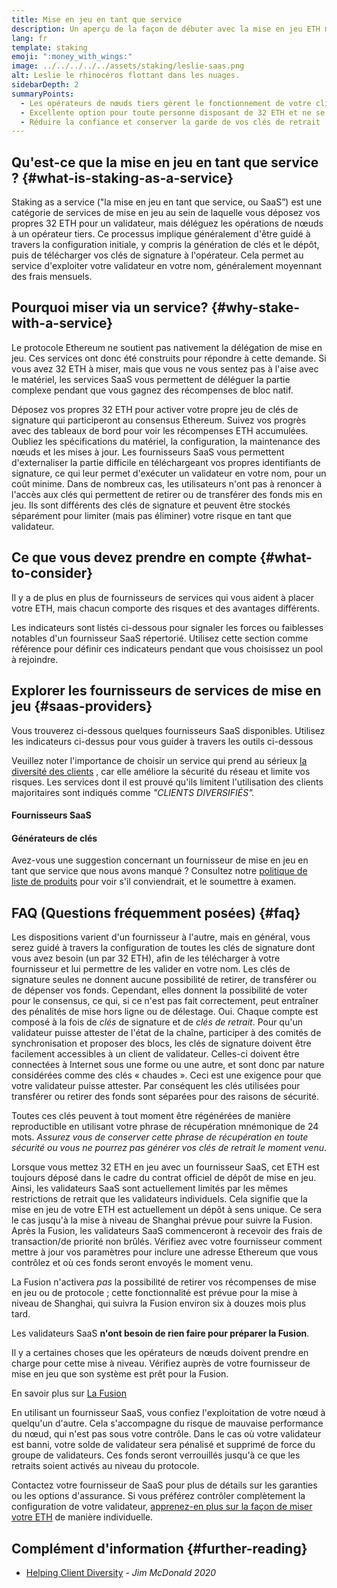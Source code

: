 ```yaml
---
title: Mise en jeu en tant que service
description: Un aperçu de la façon de débuter avec la mise en jeu ETH mutualisée
lang: fr
template: staking
emoji: ":money_with_wings:"
image: ../../../../../assets/staking/leslie-saas.png
alt: Leslie le rhinocéros flottant dans les nuages.
sidebarDepth: 2
summaryPoints:
  - Les opérateurs de nœuds tiers gèrent le fonctionnement de votre client de validateur
  - Excellente option pour toute personne disposant de 32 ETH et ne se sentant pas à l'aise face à la complexité technique du fonctionnement d'un nœud
  - Réduire la confiance et conserver la garde de vos clés de retrait
---
```


## Qu'est-ce que la mise en jeu en tant que service ? {#what-is-staking-as-a-service}

Staking as a service ("la mise en jeu en tant que service, ou SaaS”) est une catégorie de services de mise en jeu au sein de laquelle vous déposez vos propres 32 ETH pour un validateur, mais déléguez les opérations de nœuds à un opérateur tiers. Ce processus implique généralement d'être guidé à travers la configuration initiale, y compris la génération de clés et le dépôt, puis de télécharger vos clés de signature à l'opérateur. Cela permet au service d'exploiter votre validateur en votre nom, généralement moyennant des frais mensuels.

## Pourquoi miser via un service? {#why-stake-with-a-service}

Le protocole Ethereum ne soutient pas nativement la délégation de mise en jeu. Ces services ont donc été construits pour répondre à cette demande. Si vous avez 32 ETH à miser, mais que vous ne vous sentez pas à l'aise avec le matériel, les services SaaS vous permettent de déléguer la partie complexe pendant que vous gagnez des récompenses de bloc natif.

<CardGrid>
  <Card title="Votre propre validateur" emoji=":desktop_computer:">
    Déposez vos propres 32 ETH pour activer votre propre jeu de clés de signature qui participeront au consensus Ethereum. Suivez vos progrès avec des tableaux de bord pour voir les récompenses ETH accumulées.
  </Card>
  <Card title="Démarrage facile" emoji="🏁">
    Oubliez les spécifications du matériel, la configuration, la maintenance des nœuds et les mises à jour.
    Les fournisseurs SaaS vous permettent d'externaliser la partie difficile en téléchargeant vos propres identifiants de signature, ce qui leur permet d'exécuter un validateur en votre nom, pour un coût minime.
  </Card>
  <Card title="Limitez vos risques" emoji=":shield:">
    Dans de nombreux cas, les utilisateurs n'ont pas à renoncer à l'accès aux clés qui permettent de retirer ou de transférer des fonds mis en jeu. Ils sont différents des clés de signature et peuvent être stockés séparément pour limiter (mais pas éliminer) votre risque en tant que validateur.
  </Card>
</CardGrid>

<StakingComparison page="saas" />

## Ce que vous devez prendre en compte {#what-to-consider}

Il y a de plus en plus de fournisseurs de services qui vous aident à placer votre ETH, mais chacun comporte des risques et des avantages différents.

Les indicateurs sont listés ci-dessous pour signaler les forces ou faiblesses notables d'un fournisseur SaaS répertorié. Utilisez cette section comme référence pour définir ces indicateurs pendant que vous choisissez un pool à rejoindre.

<StakingConsiderations page="saas" />

## Explorer les fournisseurs de services de mise en jeu {#saas-providers}

Vous trouverez ci-dessous quelques fournisseurs SaaS disponibles. Utilisez les indicateurs ci-dessus pour vous guider à travers les outils ci-dessous

<InfoBanner emoji="⚠️" isWarning>
Veuillez noter l'importance de choisir un service qui prend au sérieux <a href="/developers/docs/nodes-and-clients/client-diversity/">la diversité des clients</a> , car elle améliore la sécurité du réseau et limite vos risques. Les services dont il est prouvé qu'ils limitent l'utilisation des clients majoritaires sont indiqués comme <em style="text-transform: uppercase;">"clients diversifiés".</em>
</InfoBanner>

#### Fournisseurs SaaS

<StakingProductsCardGrid category="saas" />

#### Générateurs de clés

<StakingProductsCardGrid category="keyGen" />

Avez-vous une suggestion concernant un fournisseur de mise en jeu en tant que service que nous avons manqué ? Consultez notre [politique de liste de produits](/contributing/adding-staking-products/) pour voir s'il conviendrait, et le soumettre à examen.

## FAQ (Questions fréquemment posées) {#faq}

<ExpandableCard title="Qui détient mes clés?" eventCategory="SaasStaking" eventName="clicked who holds my keys">
  Les dispositions varient d'un fournisseur à l'autre, mais en général, vous serez guidé à travers la configuration de toutes les clés de signature dont vous avez besoin (un par 32 ETH), afin de les télécharger à votre fournisseur et lui permettre de les valider en votre nom. Les clés de signature seules ne donnent aucune possibilité de retirer, de transférer ou de dépenser vos fonds. Cependant, elles donnent la possibilité de voter pour le consensus, ce qui, si ce n'est pas fait correctement, peut entraîner des pénalités de mise hors ligne ou de délestage.
</ExpandableCard>

<ExpandableCard title="Il y a donc deux jeux de clés ?" eventCategory="SaasStaking" eventName="clicked so there are two sets of keys">
Oui. Chaque compte est composé à la fois de <em>clés</em> de signature et de <em>clés de retrait</em>. Pour qu'un validateur puisse attester de l'état de la chaîne, participer à des comités de synchronisation et proposer des blocs, les clés de signature doivent être facilement accessibles à un client de validateur. Celles-ci doivent être connectées à Internet sous une forme ou une autre, et sont donc par nature considérées comme des clés « chaudes ». Ceci est une exigence pour que votre validateur puisse attester. Par conséquent les clés utilisées pour transférer ou retirer des fonds sont séparées pour des raisons de sécurité.

Toutes ces clés peuvent à tout moment être régénérées de manière reproductible en utilisant votre phrase de récupération mnémonique de 24 mots. <em>Assurez vous de conserver cette phrase de récupération en toute sécurité ou vous ne pourrez pas générer vos clés de retrait le moment venu</em>.
</ExpandableCard>

<ExpandableCard title="Quand puis-je effectuer un retrait ?" eventCategory="SaasStaking" eventName="clicked when can I withdraw">
  Lorsque vous mettez 32 ETH en jeu avec un fournisseur SaaS, cet ETH est toujours déposé dans le cadre du contrat officiel de dépôt de mise en jeu. Ainsi, les validateurs SaaS sont actuellement limités par les mêmes restrictions de retrait que les validateurs individuels. Cela signifie que la mise en jeu de votre ETH est actuellement un dépôt à sens unique. Ce sera le cas jusqu'à la mise à niveau de Shanghai prévue pour suivre la Fusion.
</ExpandableCard>

<ExpandableCard title="Qu'est-ce qui va changer avec la Fusion ?" eventCategory="SaasStaking" eventName="clicked what will change with the Merge">
  Après la Fusion, les validateurs SaaS commenceront à recevoir des frais de transaction/de priorité non brûlés. Vérifiez avec votre fournisseur comment mettre à jour vos paramètres pour inclure une adresse Ethereum que vous contrôlez et où ces fonds seront envoyés le moment venu.

La Fusion n'activera <em>pas</em> la possibilité de retirer vos récompenses de mise en jeu ou de protocole ; cette fonctionnalité est prévue pour la mise à niveau de Shanghai, qui suivra la Fusion environ six à douzes mois plus tard.
</ExpandableCard>

<ExpandableCard title="Les validateurs SaaS doivent-ils faire quelque chose pour préparer la Fusion ?">
Les validateurs SaaS <strong>n'ont besoin de rien faire pour préparer la Fusion</strong>.

Il y a certaines choses que les opérateurs de nœuds doivent prendre en charge pour cette mise à niveau. Vérifiez auprès de votre fournisseur de mise en jeu que son système est prêt pour la Fusion.

En savoir plus sur [La Fusion](/upgrades/fuge/)
</ExpandableCard>

<ExpandableCard title="Que se passe-t-il si je suis banni ?" eventCategory="SaasStaking" eventName="clicked what happens if I get slashed">
En utilisant un fournisseur SaaS, vous confiez l'exploitation de votre nœud à quelqu'un d'autre. Cela s'accompagne du risque de mauvaise performance du nœud, qui n'est pas sous votre contrôle. Dans le cas où votre validateur est banni, votre solde de validateur sera pénalisé et supprimé de force du groupe de validateurs. Ces fonds seront verrouillés jusqu'à ce que les retraits soient activés au niveau du protocole.

Contactez votre fournisseur de SaaS pour plus de détails sur les garanties ou les options d'assurance. Si vous préférez contrôler complètement la configuration de votre validateur, <a href="/staking/solo/">apprenez-en plus sur la façon de miser votre ETH</a> de manière individuelle.
</ExpandableCard>

## Complément d'information {#further-reading}

- [Helping Client Diversity](https://www.attestant.io/posts/evaluating-staking-services/) - _Jim McDonald 2020_
